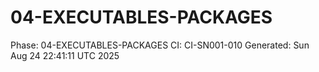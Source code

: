 # 04-EXECUTABLES-PACKAGES
Phase: 04-EXECUTABLES-PACKAGES
CI: CI-SN001-010
Generated: Sun Aug 24 22:41:11 UTC 2025
